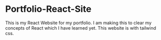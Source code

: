 # Portfolio-React-Site
This is my React Website for my portfolio. I am making this to clear my concepts of React which I have learned yet. This website is with tailwind css.
